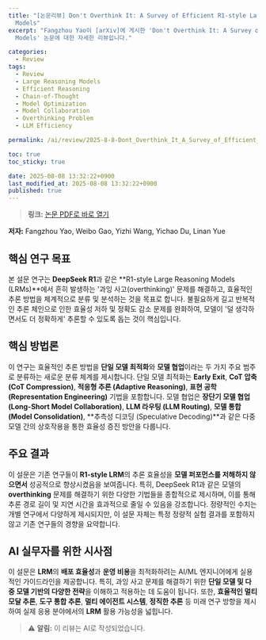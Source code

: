 ```yaml
---
title: "[논문리뷰] Don't Overthink It: A Survey of Efficient R1-style Large Reasoning
  Models"
excerpt: "Fangzhou Yao이 [arXiv]에 게시한 'Don't Overthink It: A Survey of Efficient R1-style Large Reasoning
  Models' 논문에 대한 자세한 리뷰입니다."

categories:
  - Review
tags:
  - Review
  - Large Reasoning Models
  - Efficient Reasoning
  - Chain-of-Thought
  - Model Optimization
  - Model Collaboration
  - Overthinking Problem
  - LLM Efficiency

permalink: /ai/review/2025-8-8-Dont_Overthink_It_A_Survey_of_Efficient_R1-style_Large_Reasoning_Models/

toc: true
toc_sticky: true

date: 2025-08-08 13:32:22+0900
last_modified_at: 2025-08-08 13:32:22+0900
published: true
---
```

> **링크:** [논문 PDF로 바로 열기](https://arxiv.org/abs/2508.02120)

**저자:** Fangzhou Yao, Weibo Gao, Yizhi Wang, Yichao Du, Linan Yue



## 핵심 연구 목표
본 설문 연구는 **DeepSeek R1**과 같은 **R1-style Large Reasoning Models (LRMs)**에서 흔히 발생하는 '과잉 사고(overthinking)' 문제를 해결하고, 효율적인 추론 방법을 체계적으로 분류 및 분석하는 것을 목표로 합니다. 불필요하게 길고 반복적인 추론 체인으로 인한 효율성 저하 및 정확도 감소 문제를 완화하여, 모델이 '덜 생각하면서도 더 정확하게' 추론할 수 있도록 돕는 것이 핵심입니다.

## 핵심 방법론
이 연구는 효율적인 추론 방법을 **단일 모델 최적화**와 **모델 협업**이라는 두 가지 주요 범주로 분류하는 새로운 분류 체계를 제시합니다. 단일 모델 최적화는 **Early Exit**, **CoT 압축 (CoT Compression)**, **적응형 추론 (Adaptive Reasoning)**, **표현 공학 (Representation Engineering)** 기법을 포함합니다. 모델 협업은 **장단기 모델 협업 (Long-Short Model Collaboration)**, **LLM 라우팅 (LLM Routing)**, **모델 통합 (Model Consolidation)**, **추측성 디코딩 (Speculative Decoding)**과 같은 다중 모델 간의 상호작용을 통한 효율성 증진 방안을 다룹니다.

## 주요 결과
이 설문은 기존 연구들이 **R1-style LRM**의 추론 효율성을 **모델 퍼포먼스를 저해하지 않으면서** 성공적으로 향상시켰음을 보여줍니다. 특히, DeepSeek R1과 같은 모델의 **overthinking** 문제를 해결하기 위한 다양한 기법들을 종합적으로 제시하며, 이를 통해 추론 경로 길이 및 지연 시간을 효과적으로 줄일 수 있음을 강조합니다. 정량적인 수치는 개별 연구에서 다양하게 제시되지만, 이 설문 자체는 특정 정량적 실험 결과를 포함하지 않고 기존 연구들의 경향을 요약합니다.

## AI 실무자를 위한 시사점
이 설문은 **LRM**의 **배포 효율성**과 **운영 비용**을 최적화하려는 AI/ML 엔지니어에게 실용적인 가이드라인을 제공합니다. 특히, 과잉 사고 문제를 해결하기 위한 **단일 모델 및 다중 모델 기반의 다양한 전략**을 이해하고 적용하는 데 도움이 됩니다. 또한, **효율적인 멀티모달 추론**, **도구 통합 추론**, **멀티 에이전트 시스템**, **정직한 추론** 등 미래 연구 방향을 제시하여 실제 응용 분야에서의 **LRM** 활용 가능성을 넓힙니다.

> ⚠️ **알림:** 이 리뷰는 AI로 작성되었습니다.